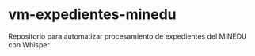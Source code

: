 # vm-expedientes-minedu
Repositorio para automatizar procesamiento de expedientes del MINEDU con Whisper
